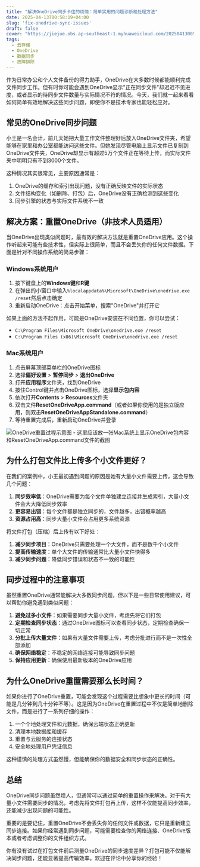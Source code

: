 ```yaml
---
title: "解决OneDrive同步卡住的烦恼：简单实用的问题诊断和处理方法"
date: 2025-04-13T00:58:19+04:00
slug: 'fix-onedrive-sync-issues'
draft: false
cover: "https://jiejue.obs.ap-southeast-1.myhuaweicloud.com/20250413005908731.webp"
tags:
  - 云存储
  - OneDrive
  - 数据同步
  - 故障排除
---
```


作为日常办公和个人文件备份的得力助手，OneDrive在大多数时候都能顺利完成文件同步工作。但有时你可能会遇到OneDrive显示"正在同步文件"却迟迟不见进度，或者显示的待同步文件数量与实际情况不符的情况。今天，我们就一起来看看如何简单有效地解决这些同步问题，即使你不是技术专家也能轻松应对。

<!--more-->

## 常见的OneDrive同步问题

小王是一名会计，前几天她把大量工作文件整理好后放入OneDrive文件夹，希望能够在家里和办公室都能访问这些文件。但她发现尽管电脑上显示文件已复制到OneDrive文件夹，OneDrive却显示有超过5万个文件正在等待上传，而实际文件夹中明明只有不到3000个文件。

这种情况其实很常见，主要原因通常是：

1. OneDrive的缓存和索引出现问题，没有正确反映文件的实际状态
2. 文件结构变化（如删除、打包）后，OneDrive没有正确检测到这些变化
3. 同步引擎的状态与实际文件系统不一致

## 解决方案：重置OneDrive（非技术人员适用）

当OneDrive出现类似问题时，最有效的解决方法就是重置OneDrive应用。这个操作听起来可能有些技术性，但实际上很简单，而且不会丢失你的任何文件数据。下面是针对不同操作系统的简易步骤：

### Windows系统用户

1. 按下键盘上的**Windows键**和**R键**
2. 在弹出的小窗口中输入`%localappdata%\Microsoft\OneDrive\onedrive.exe /reset`然后点击确定
3. 重新启动OneDrive：点击开始菜单，搜索"OneDrive"并打开它

如果上面的方法不起作用，可能是OneDrive安装在不同位置，你可以尝试：
- `C:\Program Files\Microsoft OneDrive\onedrive.exe /reset`
- `C:\Program Files (x86)\Microsoft OneDrive\onedrive.exe /reset`

### Mac系统用户

1. 点击屏幕顶部菜单栏的OneDrive图标
2. 选择**偏好设置** > **暂停同步** > **退出OneDrive**
3. 打开**应用程序**文件夹，找到OneDrive
4. 按住Control键并点击OneDrive图标，选择**显示包内容**
5. 依次打开**Contents** > **Resources**文件夹
6. 双击文件**ResetOneDriveApp.command**（或者如果你使用的是独立版应用，则双击**ResetOneDriveAppStandalone.command**）
7. 等待重置完成后，重新启动OneDrive并登录

![OneDrive重置过程示意图 - 这里应该放一张Mac系统上显示OneDrive包内容和ResetOneDriveApp.command文件的截图](https://jiejue.obs.ap-southeast-1.myhuaweicloud.com/20250413010101151.webp)

## 为什么打包文件比上传多个小文件更好？

在我们的案例中，小王最初遇到问题的原因是她有大量小文件需要上传，这会导致几个问题：

1. **同步效率低**：OneDrive需要为每个文件单独建立连接并生成索引，大量小文件会大大降低同步效率
2. **更容易出错**：每个文件都是独立同步的，文件越多，出错概率越高
3. **资源占用高**：同步大量小文件会占用更多系统资源

将文件打包（压缩）后上传有以下好处：

1. **减少同步项目**：OneDrive只需要处理一个大文件，而不是数千个小文件
2. **提高传输速度**：单个大文件的传输通常比大量小文件快得多
3. **减少同步问题**：降低同步错误和状态不一致的可能性

## 同步过程中的注意事项

虽然重置OneDrive通常能解决大多数同步问题，但以下是一些日常使用建议，可以帮助你避免遇到类似问题：

1. **避免过多小文件**：如果需要同步大量小文件，考虑先将它们打包
2. **定期检查同步状态**：通过OneDrive图标可以查看同步状态，定期检查确保一切正常
3. **分批上传大量文件**：如果有大量文件需要上传，考虑分批进行而不是一次性全部添加
4. **确保网络稳定**：不稳定的网络连接可能导致同步问题
5. **保持应用更新**：确保使用最新版本的OneDrive应用

## 为什么OneDrive重置需要那么长时间？

如果你进行了OneDrive重置，可能会发现这个过程需要比想象中更长的时间（可能是几分钟到几十分钟不等）。这是因为OneDrive在重置过程中不仅是简单地删除文件，而是进行了一系列仔细的操作：

1. 一个个地处理文件和元数据，确保云端状态正确更新
2. 清理本地数据库和缓存
3. 重置与云服务的连接状态
4. 安全地处理用户凭证信息

这种谨慎的处理方式虽然慢，但能确保你的数据安全和同步状态的正确性。

## 总结

OneDrive同步问题虽然烦人，但通常可以通过简单的重置操作来解决。对于有大量小文件需要同步的情况，考虑先将文件打包再上传，这样不仅能提高同步效率，还能减少出现问题的可能性。

重要的是要记住，重置OneDrive不会丢失你的任何文件或数据，它只是重新建立同步连接。如果你经常遇到同步问题，可能需要检查你的网络连接、OneDrive版本或者考虑调整你的文件组织方式。

你有没有试过在打包文件前后测量OneDrive的同步速度差异？打包可能不仅能解决同步问题，还能显著提高传输效率。欢迎在评论中分享你的经验！
